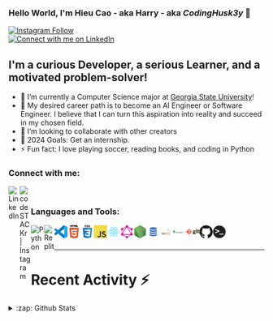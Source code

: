 ### Hello World, I'm Hieu Cao - aka **Harry** - aka *CodingHusk3y* 👋

[![Instagram Follow](https://img.shields.io/badge/Follow-Instagram-brightgreen?style=for-the-badge&logo=instagram)](https://www.instagram.com/harryc404/) <br>
[![Connect with me on LinkedIn](https://img.shields.io/badge/Connect-LinkedIn-blue?style=for-the-badge&logo=linkedin)](https://www.linkedin.com/in/harryc04/)


## I'm a curious Developer, a serious Learner, and a motivated problem-solver!

- 🏫 I’m currently a Computer Science major at [Georgia State University](https://www.gsu.edu/)!
- 🌱 My desired career path is to become an AI Engineer or Software Engineer. I believe that I can turn this aspiration into reality and succeed in my chosen field. 
- 👯 I’m looking to collaborate with other creators
- 🥅 2024 Goals: Get an internship.
- ⚡ Fun fact: I love playing soccer, reading books, and coding in Python

### Connect with me:


[<img align="left" alt="LinkedIn" width="22px" src="https://pngimg.com/uploads/linkedIn/linkedIn_PNG39.png" />][linkedin]
[<img align="left" alt="codeSTACKr | Instagram" width="22px" src="https://upload.wikimedia.org/wikipedia/commons/a/a5/Instagram_icon.png" />][instagram]

<br />

### Languages and Tools:

[<img align="left" alt="Python" width="26px" src="https://upload.wikimedia.org/wikipedia/commons/thumb/c/c3/Python-logo-notext.svg/1024px-Python-logo-notext.svg.png" />](https://www.python.org/)
[<img align="left" alt="Replit" width="20px" src="https://seeklogo.com/images/R/replit-icon-logo-A666709FE9-seeklogo.com.png" />](https://replit.com/@CodingHusk3y/HCaoAdvocacyProject)
[<img align="left" alt="Visual Studio Code" width="26px" src="https://raw.githubusercontent.com/github/explore/80688e429a7d4ef2fca1e82350fe8e3517d3494d/topics/visual-studio-code/visual-studio-code.png" />][webdevplaylist]
[<img align="left" alt="HTML5" width="26px" src="https://raw.githubusercontent.com/github/explore/80688e429a7d4ef2fca1e82350fe8e3517d3494d/topics/html/html.png" />][webdevplaylist]
[<img align="left" alt="CSS3" width="26px" src="https://raw.githubusercontent.com/github/explore/80688e429a7d4ef2fca1e82350fe8e3517d3494d/topics/css/css.png" />][cssplaylist]
[<img align="left" alt="JavaScript" width="26px" src="https://raw.githubusercontent.com/github/explore/80688e429a7d4ef2fca1e82350fe8e3517d3494d/topics/javascript/javascript.png" />][jsplaylist]
[<img align="left" alt="React" width="26px" src="https://raw.githubusercontent.com/github/explore/80688e429a7d4ef2fca1e82350fe8e3517d3494d/topics/react/react.png" />][reactplaylist]
[<img align="left" alt="GraphQL" width="26px" src="https://raw.githubusercontent.com/github/explore/80688e429a7d4ef2fca1e82350fe8e3517d3494d/topics/graphql/graphql.png" />][webdevplaylist]
[<img align="left" alt="Node.js" width="26px" src="https://raw.githubusercontent.com/github/explore/80688e429a7d4ef2fca1e82350fe8e3517d3494d/topics/nodejs/nodejs.png" />][webdevplaylist]
[<img align="left" alt="SQL" width="26px" src="https://raw.githubusercontent.com/github/explore/80688e429a7d4ef2fca1e82350fe8e3517d3494d/topics/sql/sql.png" />][webdevplaylist]
[<img align="left" alt="MySQL" width="26px" src="https://raw.githubusercontent.com/github/explore/80688e429a7d4ef2fca1e82350fe8e3517d3494d/topics/mysql/mysql.png" />][webdevplaylist]
[<img align="left" alt="MongoDB" width="26px" src="https://raw.githubusercontent.com/github/explore/80688e429a7d4ef2fca1e82350fe8e3517d3494d/topics/mongodb/mongodb.png" />][webdevplaylist]
[<img align="left" alt="Git" width="26px" src="https://raw.githubusercontent.com/github/explore/80688e429a7d4ef2fca1e82350fe8e3517d3494d/topics/git/git.png" />][webdevplaylist]
[<img align="left" alt="GitHub" width="26px" src="https://raw.githubusercontent.com/github/explore/78df643247d429f6cc873026c0622819ad797942/topics/github/github.png" />][webdevplaylist]
[<img align="left" alt="Terminal" width="26px" src="https://raw.githubusercontent.com/github/explore/80688e429a7d4ef2fca1e82350fe8e3517d3494d/topics/terminal/terminal.png" />][webdevplaylist]

<br />
<br />

---



# Recent Activity :zap:

<!--START_SECTION:activity-->




<details>
  <summary>:zap: Github Stats</summary>

  ![My GitHub stats](https://github-readme-stats.vercel.app/api?username=CodingHusk3y&show_icons=true&theme=chartreuse-dark)


</details>

[website]: https://github.com/Bodisoem
[school_website]: https://www.gsu.edu/
[twitter]: https://twitter.com/dukiee2k
[youtube]: https://www.youtube.com/channel/UCS8b1PxkqrdyHUkVloJxtdQ?view_as=subscriber
[instagram]: https://www.instagram.com/harryc404/
[linkedin]: https://www.linkedin.com/in/harryc04/ 
[webdevplaylist]: https://open.spotify.com/playlist/664YIcXsTLoUgHvIIBXYfo?si=2c86583e1a9c43f0
[jsplaylist]: https://open.spotify.com/playlist/1Y06EyN5yt6bJ6ABqYz1u1?si=e8cb262e393442aa
[cssplaylist]: https://open.spotify.com/playlist/1rF2WzXeQJbLPOioAscUFo?si=ef1e60c5c32b44f2
[reactplaylist]: https://open.spotify.com/playlist/6nC3Mi9qeT2WwQlsWZZV4V?si=85111afaf05e4334
